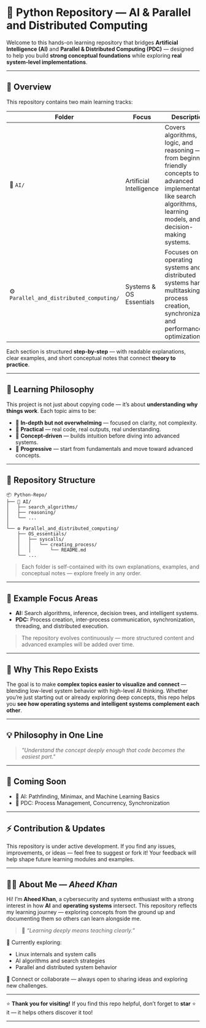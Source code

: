 # 🧠 Python Repository — AI & Parallel and Distributed Computing

Welcome to this hands-on learning repository that bridges **Artificial Intelligence (AI)** and **Parallel & Distributed Computing (PDC)** — designed to help you build **strong conceptual foundations** while exploring **real system-level implementations**.

---

## 🚀 Overview

This repository contains two main learning tracks:

| Folder                                   | Focus                   | Description                                                                                                                                                                 |
| ---------------------------------------- | ----------------------- | --------------------------------------------------------------------------------------------------------------------------------------------------------------------------- |
| 🧩 `AI/`                                 | Artificial Intelligence | Covers algorithms, logic, and reasoning — from beginner-friendly concepts to advanced implementations like search algorithms, learning models, and decision-making systems. |
| ⚙️ `Parallel_and_distributed_computing/` | Systems & OS Essentials | Focuses on how operating systems and distributed systems handle multitasking, process creation, synchronization, and performance optimization.                              |

Each section is structured **step-by-step** — with readable explanations, clear examples, and short conceptual notes that connect **theory to practice**.

---

## 🎯 Learning Philosophy

This project is not just about copying code — it’s about **understanding why things work**.
Each topic aims to be:

* 🔹 **In-depth but not overwhelming** — focused on clarity, not complexity.
* 🔹 **Practical** — real code, real outputs, real understanding.
* 🔹 **Concept-driven** — builds intuition before diving into advanced systems.
* 🔹 **Progressive** — start from fundamentals and move toward advanced concepts.

---

## 🧩 Repository Structure

```
📦 Python-Repo/
├── 🧠 AI/
│   ├── search_algorithms/
│   ├── reasoning/
│   └── ...
│
└── ⚙️ Parallel_and_distributed_computing/
    ├── OS_essentials/
    │   ├── syscalls/
    │   │   └── creating_process/
    │   │       └── README.md
    └── ...
```

> Each folder is self-contained with its own explanations, examples, and conceptual notes — explore freely in any order.

---

## 🧩 Example Focus Areas

* **AI:** Search algorithms, inference, decision trees, and intelligent systems.
* **PDC:** Process creation, inter-process communication, synchronization, threading, and distributed execution.

> The repository evolves continuously — more structured content and advanced examples will be added over time.

---

## 🧠 Why This Repo Exists

The goal is to make **complex topics easier to visualize and connect** — blending low-level system behavior with high-level AI thinking.
Whether you’re just starting out or already exploring deep concepts, this repo helps you **see how operating systems and intelligent systems complement each other**.

---

## 💡 Philosophy in One Line

> *"Understand the concept deeply enough that code becomes the easiest part."*

---

## 🧩 Coming Soon

* 🔸 AI: Pathfinding, Minimax, and Machine Learning Basics
* 🔸 PDC: Process Management, Concurrency, Synchronization

---

## ⚡ Contribution & Updates

This repository is under active development.
If you find any issues, improvements, or ideas — feel free to suggest or fork it!
Your feedback will help shape future learning modules and examples.

---

## 👨‍💻 About Me — *Aheed Khan*

Hi! I’m **Aheed Khan**, a cybersecurity and systems enthusiast with a strong interest in how **AI** and **operating systems** intersect.
This repository reflects my learning journey — exploring concepts from the ground up and documenting them so others can learn alongside me.

> 🧩 *“Learning deeply means teaching clearly.”*

📍 Currently exploring:

* Linux internals and system calls
* AI algorithms and search strategies
* Parallel and distributed system behavior

💬 Connect or collaborate — always open to sharing ideas and exploring new challenges.

---

⭐ **Thank you for visiting!**
If you find this repo helpful, don’t forget to **star** ⭐ it — it helps others discover it too!

---
